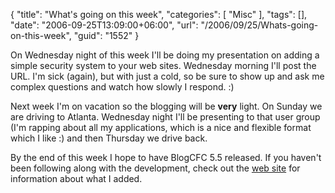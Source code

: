 {
	"title": "What's going on this week",
	"categories": [
		"Misc"
	],
	"tags": [],
	"date": "2006-09-25T13:09:00+06:00",
	"url": "/2006/09/25/Whats-going-on-this-week",
	"guid": "1552"
}

On Wednesday night of this week I'll be doing my presentation on adding a simple security system to your web sites. Wednesday morning I'll post the URL. I'm sick (again), but with just a cold, so be sure to show up and ask me complex questions and watch how slowly I respond. :)

Next week I'm on vacation so the blogging will be <b>very</b> light. On Sunday we are driving to Atlanta. Wednesday night I'll be presenting to that user group (I'm rapping about all my applications, which is a nice and flexible format which I like :) and then Thursday we drive back. 

By the end of this week I hope to have BlogCFC 5.5 released. If you haven't been following along with the development, check out the <a href="http://www.blogcfc.com">web site</a> for information about what I added.